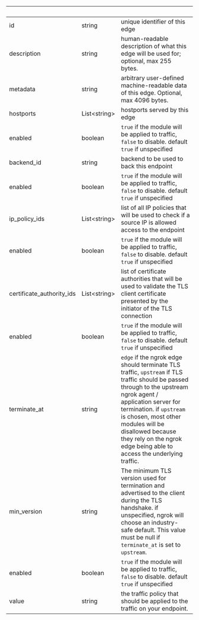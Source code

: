 <!-- Code generated for API Clients. DO NOT EDIT. -->

| &nbsp;                    | &nbsp;             | &nbsp;                                                                                                                                                                                                                                                                                                                      |
| ------------------------- | ------------------ | --------------------------------------------------------------------------------------------------------------------------------------------------------------------------------------------------------------------------------------------------------------------------------------------------------------------------- |
| id                        | string             | unique identifier of this edge                                                                                                                                                                                                                                                                                              |
| description               | string             | human-readable description of what this edge will be used for; optional, max 255 bytes.                                                                                                                                                                                                                                     |
| metadata                  | string             | arbitrary user-defined machine-readable data of this edge. Optional, max 4096 bytes.                                                                                                                                                                                                                                        |
| hostports                 | List&lt;string&gt; | hostports served by this edge                                                                                                                                                                                                                                                                                               |
| enabled                   | boolean            | `true` if the module will be applied to traffic, `false` to disable. default `true` if unspecified                                                                                                                                                                                                                          |
| backend_id                | string             | backend to be used to back this endpoint                                                                                                                                                                                                                                                                                    |
| enabled                   | boolean            | `true` if the module will be applied to traffic, `false` to disable. default `true` if unspecified                                                                                                                                                                                                                          |
| ip_policy_ids             | List&lt;string&gt; | list of all IP policies that will be used to check if a source IP is allowed access to the endpoint                                                                                                                                                                                                                         |
| enabled                   | boolean            | `true` if the module will be applied to traffic, `false` to disable. default `true` if unspecified                                                                                                                                                                                                                          |
| certificate_authority_ids | List&lt;string&gt; | list of certificate authorities that will be used to validate the TLS client certificate presented by the initiator of the TLS connection                                                                                                                                                                                   |
| enabled                   | boolean            | `true` if the module will be applied to traffic, `false` to disable. default `true` if unspecified                                                                                                                                                                                                                          |
| terminate_at              | string             | `edge` if the ngrok edge should terminate TLS traffic, `upstream` if TLS traffic should be passed through to the upstream ngrok agent / application server for termination. if `upstream` is chosen, most other modules will be disallowed because they rely on the ngrok edge being able to access the underlying traffic. |
| min_version               | string             | The minimum TLS version used for termination and advertised to the client during the TLS handshake. if unspecified, ngrok will choose an industry-safe default. This value must be null if `terminate_at` is set to `upstream`.                                                                                             |
| enabled                   | boolean            | `true` if the module will be applied to traffic, `false` to disable. default `true` if unspecified                                                                                                                                                                                                                          |
| value                     | string             | the traffic policy that should be applied to the traffic on your endpoint.                                                                                                                                                                                                                                                  |
